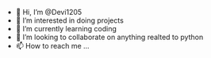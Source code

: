 - 👋 Hi, I’m @Devi1205
- 👀 I’m interested in doing projects
- 🌱 I’m currently learning  coding
- 💞️ I’m looking to collaborate on anything realted to python
- 📫 How to reach me ...

<!---
Devi1205/Devi1205 is a ✨ special ✨ repository because its `README.md` (this file) appears on your GitHub profile.
You can click the Preview link to take a look at your changes.
--->
